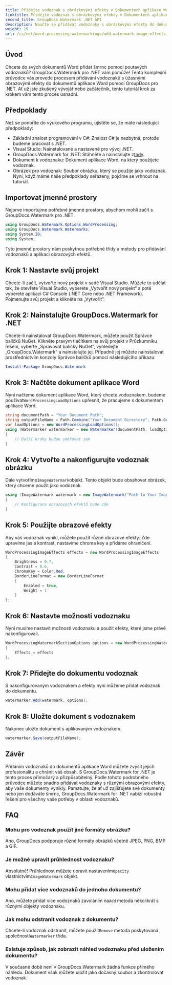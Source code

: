 ```yaml
---
title: Přidejte vodoznak s obrázkovými efekty v Dokumentech aplikace Word
linktitle: Přidejte vodoznak s obrázkovými efekty v Dokumentech aplikace Word
second_title: GroupDocs.Watermark .NET API
description: Naučte se přidávat vodoznaky s obrázkovými efekty do dokumentů aplikace Word pomocí GroupDocs.Watermark for .NET. Postupujte podle našeho podrobného průvodce pro ohromující výsledky.
weight: 19
url: /cs/net/word-processing-watermarkings/add-watermark-image-effects-word-docs/
---
```

## Úvod
Chcete do svých dokumentů Word přidat šmrnc pomocí poutavých vodoznaků? GroupDocs.Watermark pro .NET vám pomůže! Tento komplexní průvodce vás provede procesem přidávání vodoznaků s úžasnými obrazovými efekty do dokumentů aplikace Word pomocí GroupDocs pro .NET. Ať už jste zkušený vývojář nebo začátečník, tento tutoriál krok za krokem vám tento proces usnadní.
## Předpoklady
Než se ponoříte do výukového programu, ujistěte se, že máte následující předpoklady:
- Základní znalost programování v C#: Znalost C# je nezbytná, protože budeme pracovat s .NET.
- Visual Studio: Nainstalované a nastavené pro vývoj .NET.
-  GroupDocs.Watermark for .NET: Stáhněte a nainstalujte z[tady](https://releases.groupdocs.com/Watermark/net/).
- Dokument k vodoznaku: Dokument aplikace Word, na který použijete vodoznak.
- Obrázek pro vodoznak: Soubor obrázku, který se použije jako vodoznak.
Nyní, když máme naše předpoklady seřazeny, pojďme se vrhnout na tutoriál.
## Importovat jmenné prostory
Nejprve importujme potřebné jmenné prostory, abychom mohli začít s GroupDocs.Watermark pro .NET.
```csharp
using GroupDocs.Watermark.Options.WordProcessing;
using GroupDocs.Watermark.Watermarks;
using System.IO;
using System;
```
Tyto jmenné prostory nám poskytnou potřebné třídy a metody pro přidávání vodoznaků a aplikaci obrazových efektů.
## Krok 1: Nastavte svůj projekt
Chcete-li začít, vytvořte nový projekt v sadě Visual Studio. Můžete to udělat tak, že otevřete Visual Studio, vyberete „Vytvořit nový projekt“ a poté vyberete aplikaci C# Console (.NET Core nebo .NET Framework). Pojmenujte svůj projekt a klikněte na „Vytvořit“.
## Krok 2: Nainstalujte GroupDocs.Watermark for .NET
Chcete-li nainstalovat GroupDocs.Watermark, můžete použít Správce balíčků NuGet. Klikněte pravým tlačítkem na svůj projekt v Průzkumníku řešení, vyberte „Spravovat balíčky NuGet“, vyhledejte „GroupDocs.Watermark“ a nainstalujte jej.
Případně jej můžete nainstalovat prostřednictvím konzoly Správce balíčků pomocí následujícího příkazu:
```powershell
Install-Package GroupDocs.Watermark
```
## Krok 3: Načtěte dokument aplikace Word
 Nyní načteme dokument aplikace Word, který chcete vodoznakem. budeme používat`WordProcessingLoadOptions` upřesnit, že pracujeme s dokumentem aplikace Word.
```csharp
string documentPath = "Your Document Path";
string outputFileName = Path.Combine("Your Document Directory", Path.GetFileName(documentPath));
var loadOptions = new WordProcessingLoadOptions();
using (Watermarker watermarker = new Watermarker(documentPath, loadOptions))
{
    // Další kroky budou směřovat sem
}
```
## Krok 4: Vytvořte a nakonfigurujte vodoznak obrázku
 Dále vytvoříme`ImageWatermark`objekt. Tento objekt bude obsahovat obrázek, který chceme použít jako vodoznak.
```csharp
using (ImageWatermark watermark = new ImageWatermark("Path to Your Image"))
{
    // Konfigurace obrazových efektů bude zde
}
```
## Krok 5: Použijte obrazové efekty
Aby váš vodoznak vynikl, můžete použít různé obrazové efekty. Zde upravíme jas a kontrast, nastavíme chroma key a přidáme ohraničení.
```csharp
WordProcessingImageEffects effects = new WordProcessingImageEffects
{
    Brightness = 0.7,
    Contrast = 0.6,
    ChromaKey = Color.Red,
    BorderLineFormat = new BorderLineFormat
    {
        Enabled = true,
        Weight = 1
    }
};
```
## Krok 6: Nastavte možnosti vodoznaku
Nyní musíme nastavit možnosti vodoznaku a použít efekty, které jsme právě nakonfigurovali.
```csharp
WordProcessingWatermarkSectionOptions options = new WordProcessingWatermarkSectionOptions
{
    Effects = effects
};
```
## Krok 7: Přidejte do dokumentu vodoznak
S nakonfigurovaným vodoznakem a efekty nyní můžeme přidat vodoznak do dokumentu.
```csharp
watermarker.Add(watermark, options);
```
## Krok 8: Uložte dokument s vodoznakem
Nakonec uložte dokument s aplikovaným vodoznakem. 
```csharp
watermarker.Save(outputFileName);
```
## Závěr
Přidáním vodoznaků do dokumentů aplikace Word můžete zvýšit jejich profesionalitu a chránit váš obsah. S GroupDocs.Watermark for .NET je tento proces přímočarý a přizpůsobitelný. Podle tohoto podrobného průvodce můžete snadno přidávat vodoznaky s různými obrazovými efekty, aby vaše dokumenty vynikly. 
Pamatujte, že ať už zajišťujete své dokumenty nebo jen dodáváte šmrnc, GroupDocs.Watermark for .NET nabízí robustní řešení pro všechny vaše potřeby v oblasti vodoznaků. 
## FAQ
### Mohu pro vodoznak použít jiné formáty obrázku?
Ano, GroupDocs podporuje různé formáty obrázků včetně JPEG, PNG, BMP a GIF.
### Je možné upravit průhlednost vodoznaku?
 Absolutně! Průhlednost můžete upravit nastavením`Opacity` vlastnictvím`ImageWatermark` objekt.
### Mohu přidat více vodoznaků do jednoho dokumentu?
 Ano, můžete přidat více vodoznaků zavoláním na`Add` metoda několikrát s různými objekty vodoznaku.
### Jak mohu odstranit vodoznak z dokumentu?
 Chcete-li vodoznak odstranit, můžete použít`Remove` metoda poskytovaná společností`Watermarker` třída.
### Existuje způsob, jak zobrazit náhled vodoznaku před uložením dokumentu?
V současné době není v GroupDocs.Watermark žádná funkce přímého náhledu. Dokument však můžete uložit jako dočasný soubor a zkontrolovat vodoznak.